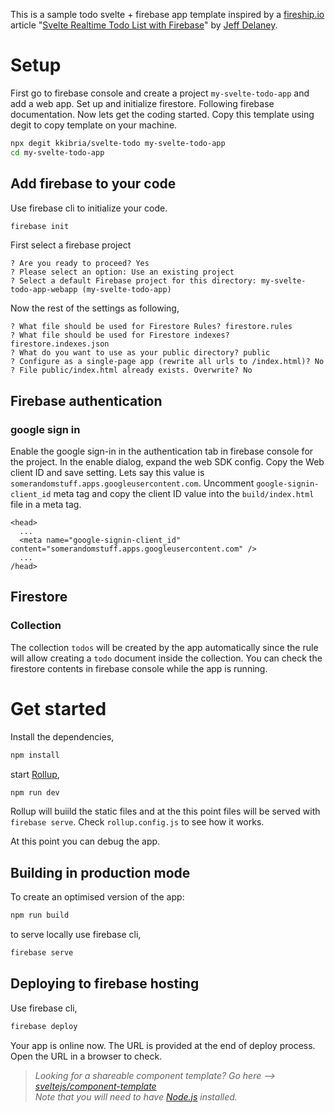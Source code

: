 This is a sample todo svelte + firebase app template inspired by a [fireship.io](https://fireship.io) article "[Svelte Realtime Todo List with Firebase](https://fireship.io/lessons/svelte-v3-overview-firebase/)" by [Jeff Delaney](https://fireship.io/contributors/jeff-delaney/).

# Setup
First go to firebase console and create a project ``my-svelte-todo-app`` and add a web app.
Set up and initialize firestore. Following firebase documentation.
Now lets get the coding started.
Copy this template using degit to copy template on your machine.
```bash
npx degit kkibria/svelte-todo my-svelte-todo-app
cd my-svelte-todo-app
```

## Add firebase to your code 
Use firebase cli to initialize your code. 
```bash
firebase init
```
First select a firebase project
```
? Are you ready to proceed? Yes
? Please select an option: Use an existing project
? Select a default Firebase project for this directory: my-svelte-todo-app-webapp (my-svelte-todo-app)
```
Now the rest of the settings as following,
```
? What file should be used for Firestore Rules? firestore.rules
? What file should be used for Firestore indexes? firestore.indexes.json
? What do you want to use as your public directory? public
? Configure as a single-page app (rewrite all urls to /index.html)? No
? File public/index.html already exists. Overwrite? No
```

## Firebase authentication

### google sign in
Enable the google sign-in in the authentication tab in firebase console for the project. In the enable dialog, expand the web SDK config.
Copy the Web client ID and save setting.  Lets say this value is ``somerandomstuff.apps.googleusercontent.com``. Uncomment ``google-signin-client_id`` meta tag and copy the client ID value into the ``build/index.html`` file in a meta tag.

```
<head>
  ...
  <meta name="google-signin-client_id" content="somerandomstuff.apps.googleusercontent.com" />
  ...
/head>
```

## Firestore
### Collection
The collection ``todos`` will be created by the app automatically since the rule will allow creating a `todo` document inside the collection. You can check the firestore contents in firebase console while the app is running.

# Get started

Install the dependencies,

```bash
npm install
```

start [Rollup](https://rollupjs.org),

```bash
npm run dev
```
Rollup will buiild the static files and at the this point files will be served with ``firebase serve``. Check ``rollup.config.js`` to see how it works.

At this point you can debug the app.

## Building in production mode

To create an optimised version of the app:

```bash
npm run build
```

to serve locally use firebase cli,
```bash
firebase serve
```

## Deploying to firebase hosting
Use firebase cli,

```bash
firebase deploy
```
Your app is online now. The URL is provided at the end of deploy process. Open the URL in a browser to check.

> *Looking for a shareable component template? Go here --> [sveltejs/component-template](https://github.com/sveltejs/component-template)*\
> *Note that you will need to have [Node.js](https://nodejs.org) installed.*

